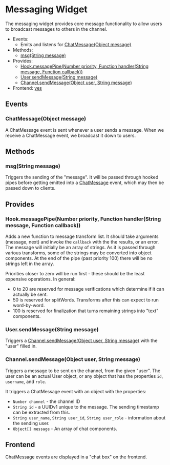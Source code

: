 # Messaging Widget

The messaging widget provides core message functionality to allow users to broadcast messages to others in the channel.

 * Events:
    * Emits and listens for [ChatMessage(Object message)](#chatmessageobject-message)
 * Methods:
    * [msg(String message)](#msgstring-message)
 * Provides:
    * [Hook.messagePipe(Number priority, Function handler(String message, Function callback))](#hookmessagepipenumber-priority-function-handlerstring-message-function-callback)
    * [User.sendMessage(String message)](#usersendmessagestring-message)
    * [Channel.sendMessage(Object user, String message)](#channelsendmessageobject-user-string-message)
 * Frontend: [yes](#frontend)

## Events

### ChatMessage(Object message)

A ChatMessage event is sent whenever a user sends a message. When we receive a ChatMessage event, we broadcast it down to users.

## Methods

### msg(String message)

Triggers the sending of the "message". It will be passed through hooked pipes before getting emitted into a [ChatMessage](#ChatMessage) event, which may then be passed down to clients.

## Provides

### Hook.messagePipe(Number priority, Function handler(String message, Function callback))

Adds a new function to message transform list. It should take arguments (message, next) and invoke the `callback` with the the results, or an error. The message will initially be an array of strings. As it is passed through various transforms, some of the strings may be converted into object components. At the end of the pipe (past priority 100) there will be no strings left in the array.

Priorities closer to zero will be run first - these should be the least expensive operations. In general:
 - 0 to 20 are reserved for message verifications which determine if it can actually be sent.
 - 50 is reserved for splitWords. Transforms after this can expect to run word-by-word.
 - 100 is reserved for finalization that turns remaining strings into "text" components.

### User.sendMessage(String message)

Triggers a [Channel.sendMessage(Object user, String message)](#channelsendmessageobject-user-string-message) with the "user" filled in.

### Channel.sendMessage(Object user, String message)

Triggers a message to be sent on the channel, from the given "user". The user can be an actual User object, or any object that has the properties `id`, `username`, and `role`.

It triggers a ChatMessage event with an object with the properties:

 * `Number channel` - the channel ID
 * `String id` - a UUIDv1 unique to the message. The sending timestamp can be extracted from this.
 * `String user_name`, `String user_id`, `String user_role` - information about the sending user.
 * `Object[] message` - An array of chat components.

## Frontend

ChatMessage events are displayed in a "chat box" on the frontend.
